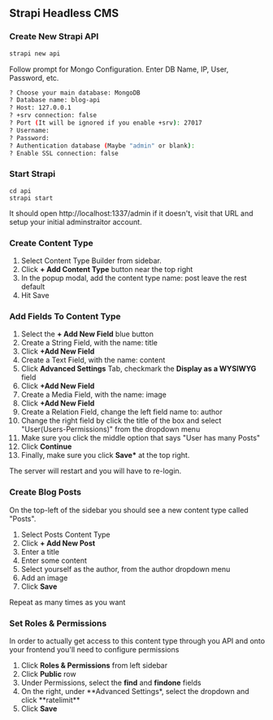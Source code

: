 
## Strapi Headless CMS

### Create New Strapi API

```bash
strapi new api
```

Follow prompt for Mongo Configuration. Enter DB Name, IP, User, Password, etc.

```bash
? Choose your main database: MongoDB
? Database name: blog-api
? Host: 127.0.0.1
? +srv connection: false
? Port (It will be ignored if you enable +srv): 27017
? Username:
? Password:
? Authentication database (Maybe "admin" or blank):
? Enable SSL connection: false
```

### Start Strapi

```
cd api
strapi start
```

It should open http://localhost:1337/admin if it doesn't, visit that URL and setup your initial adminstraitor account.

### Create Content Type

1. Select Content Type Builder from sidebar.
2. Click **+ Add Content Type** button near the top right
3. In the popup modal, add the content type name: post leave the rest default
4. Hit Save

### Add Fields To Content Type

1. Select the **+ Add New Field** blue button
2. Create a String Field, with the name: title
3. Click **+Add New Field**
4. Create a Text Field, with the name: content
5. Click **Advanced Settings** Tab, checkmark the **Display as a WYSIWYG** field
6. Click **+Add New Field**
7. Create a Media Field, with the name: image
8. Click **+Add New Field**
9. Create a Relation Field, change the left field name to: author
10. Change the right field by click the title of the box and select "User(Users-Permissions)" from the dropdown menu
11. Make sure you click the middle option that says "User has many Posts"
12. Click **Continue**
13. Finally, make sure you click **Save\*** at the top right.

The server will restart and you will have to re-login.

### Create Blog Posts

On the top-left of the sidebar you should see a new content type called "Posts".

1. Select Posts Content Type
2. Click **+ Add New Post**
3. Enter a title
4. Enter some content
5. Select yourself as the author, from the author dropdown menu
6. Add an image
7. Click **Save**

Repeat as many times as you want

### Set Roles & Permissions

In order to actually get access to this content type through you API and onto your frontend you'll need to configure permissions

1. Click **Roles & Permissions** from left sidebar
2. Click **Public** row
3. Under Permissions, select the **find** and **findone** fields
4. On the right, under **Advanced Settings\*, select the dropdown and click **ratelimit\*\*
5. Click **Save**